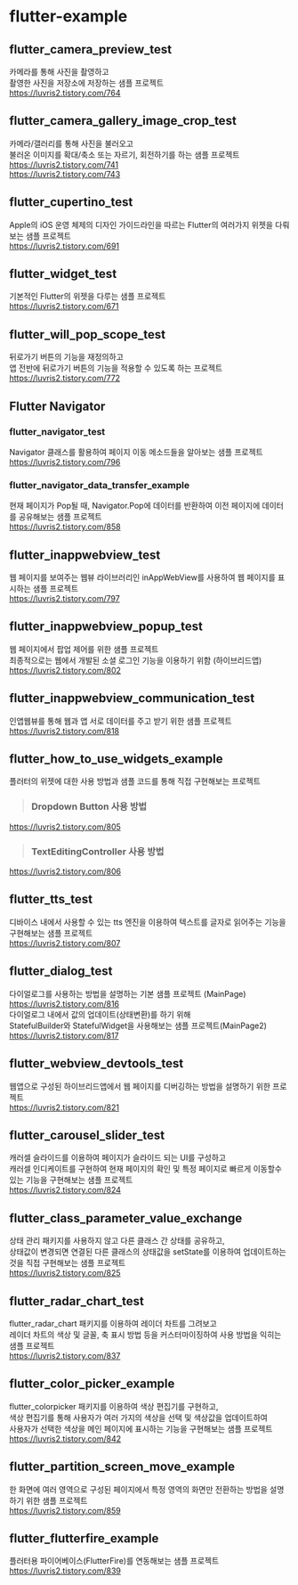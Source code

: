 # flutter-example

## flutter_camera_preview_test
카메라를 통해 사진을 촬영하고  
촬영한 사진을 저장소에 저장하는 샘플 프로젝트  
https://luvris2.tistory.com/764

## flutter_camera_gallery_image_crop_test
카메라/갤러리를 통해 사진을 불러오고  
불러온 이미지를 확대/축소 또는 자르기, 회전하기를 하는 샘플 프로젝트  
https://luvris2.tistory.com/741  
https://luvris2.tistory.com/743  

## flutter_cupertino_test
Apple의 iOS 운영 체제의 디자인 가이드라인을 따르는 Flutter의 여러가지 위젯을 다뤄보는 샘플 프로젝트  
https://luvris2.tistory.com/691  

## flutter_widget_test
기본적인 Flutter의 위젯을 다루는 샘플 프로젝트  
https://luvris2.tistory.com/671  

## flutter_will_pop_scope_test
뒤로가기 버튼의 기능을 재정의하고  
앱 전반에 뒤로가기 버튼의 기능을 적용할 수 있도록 하는 프로젝트  
https://luvris2.tistory.com/772  

## Flutter Navigator
### flutter_navigator_test
Navigator 클래스를 활용하여 페이지 이동 메소드들을 알아보는 샘플 프로젝트  
https://luvris2.tistory.com/796 
### flutter_navigator_data_transfer_example  
현재 페이지가 Pop될 때, Navigator.Pop에 데이터를 반환하여 이전 페이지에 데이터를 공유해보는 샘플 프로젝트  
https://luvris2.tistory.com/858  

## flutter_inappwebview_test
웹 페이지를 보여주는 웹뷰 라이브러리인 inAppWebView를 사용하여 웹 페이지를 표시하는 샘플 프로젝트  
https://luvris2.tistory.com/797  

## flutter_inappwebview_popup_test
웹 페이지에서 팝업 제어를 위한 샘플 프로젝트  
최종적으로는 웹에서 개발된 소셜 로그인 기능을 이용하기 위함 (하이브리드앱)  
https://luvris2.tistory.com/802  

## flutter_inappwebview_communication_test
인앱웹뷰를 통해 웹과 앱 서로 데이터를 주고 받기 위한 샘플 프로젝트  
https://luvris2.tistory.com/818  

## flutter_how_to_use_widgets_example
플러터의 위젯에 대한 사용 방법과 샘플 코드를 통해 직접 구현해보는 프로젝트  
> ### Dropdown Button 사용 방법  
https://luvris2.tistory.com/805  
> ### TextEditingController 사용 방법
https://luvris2.tistory.com/806  

## flutter_tts_test
디바이스 내에서 사용할 수 있는 tts 엔진을 이용하여 텍스트를 글자로 읽어주는 기능을 구현해보는 샘플 프로젝트  
https://luvris2.tistory.com/807  

## flutter_dialog_test
다이얼로그를 사용하는 방법을 설명하는 기본 샘플 프로젝트 (MainPage)  
https://luvris2.tistory.com/816  
다이얼로그 내에서 값의 업데이트(상태변환)를 하기 위해  
StatefulBuilder와 StatefulWidget을 사용해보는 샘플 프로젝트(MainPage2)  
https://luvris2.tistory.com/817  

## flutter_webview_devtools_test
웹앱으로 구성된 하이브리드앱에서 웹 페이지를 디버깅하는 방법을 설명하기 위한 프로젝트  
https://luvris2.tistory.com/821  

## flutter_carousel_slider_test  
캐러셀 슬라이드를 이용하여 페이지가 슬라이드 되는 UI를 구성하고  
캐러셀 인디케이트를 구현하여 현재 페이지의 확인 및 특정 페이지로 빠르게 이동할수 있는 기능을 구현해보는 샘플 프로젝트  
https://luvris2.tistory.com/824  

## flutter_class_parameter_value_exchange
상태 관리 패키지를 사용하지 않고 다른 클래스 간 상태를 공유하고,  
상태값이 변경되면 연결된 다른 클래스의 상태값을 setState를 이용하여 업데이트하는 것을 직접 구현해보는 샘플 프로젝트  
https://luvris2.tistory.com/825  

## flutter_radar_chart_test
flutter_radar_chart 패키지를 이용하여 레이더 차트를 그려보고  
레이더 차트의 색상 및 글꼴, 축 표시 방법 등을 커스터마이징하여 사용 방법을 익히는 샘플 프로젝트  
https://luvris2.tistory.com/837  

## flutter_color_picker_example  
flutter_colorpicker 패키지를 이용하여 색상 편집기를 구현하고,  
색상 편집기를 통해 사용자가 여러 가지의 색상을 선택 및 색상값을 업데이트하여  
사용자가 선택한 색상을 메인 페이지에 표시하는 기능을 구현해보는 샘플 프로젝트  
https://luvris2.tistory.com/842  

## flutter_partition_screen_move_example
한 화면에 여러 영역으로 구성된 페이지에서 특정 영역의 화면만 전환하는 방법을 설명하기 위한 샘플 프로젝트  
https://luvris2.tistory.com/859  

## flutter_flutterfire_example
플러터용 파이어베이스(FlutterFire)를 연동해보는 샘플 프로젝트  
https://luvris2.tistory.com/839  
